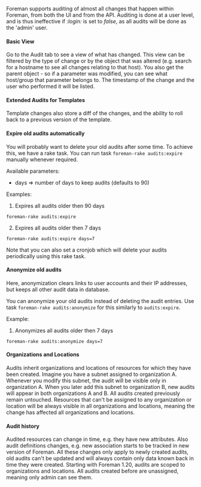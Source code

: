 
Foreman supports auditing of almost all changes that happen within Foreman, from both the UI and from the API. Auditing is done at a user level, and is thus ineffective if _:login:_ is set to _false_, as all audits will be done as the 'admin' user.


#### Basic View


Go to the Audit tab to see a view of what has changed. This view can be
filtered by the type of change or by the object that was altered (e.g. search
for a hostname to see all changes relating to that host). You also get the
parent object - so if a parameter was modified, you can see what host/group that parameter belongs to. The timestamp of the change and the user who performed it will be listed.


#### Extended Audits for Templates


Template changes also store a diff of the changes, and the ability to roll back to a previous version of the template.

#### Expire old audits automatically

You will probably want to delete your old audits after some time. To achieve this, we have a rake task.
You can run task `foreman-rake audits:expire` manually whenever required.

Available parameters:
* days => number of days to keep audits (defaults to 90)

Examples:

1. Expires all audits older then 90 days

```
foreman-rake audits:expire
```

2. Expires all audits older then 7 days

```
foreman-rake audits:expire days=7
```

Note that you can also set a cronjob which will delete your audits periodically using this rake task.

#### Anonymize old audits

Here, anonymization clears links to user accounts and their IP addresses, but keeps all other audit data in database.

You can anonymize your old audits instead of deleting the audit entries.
Use task `foreman-rake audits:anonymize` for this similarly to `audits:expire`.

Example:

1. Anonymizes all audits older then 7 days

```
foreman-rake audits:anonymize days=7
```

#### Organizations and Locations

Audits inherit organizations and locations of resources for which they have been created. Imagine you have a subnet assigned to organization A. Whenever you modify this subnet, the audit will be visible only in organization A. When you later add this subnet to organization B, new audits will appear in both organizations A and B. All audits created previously remain untouched. Resources that can't be assigned to any organization or location will be always visible in all organizations and locations, meaning the change has affected all organizations and locations.

#### Audit history

Audited resources can change in time, e.g. they have new attributes. Also audit definitions changes, e.g. new association starts to be tracked in new version of Foreman. All these changes only apply to newly created audits, old audits can't be updated and will always contain only data known back in time they were created. Starting with Foreman 1.20, audits are scoped to organizations and locations. All audits created before are unassigned, meaning only admin can see them.
